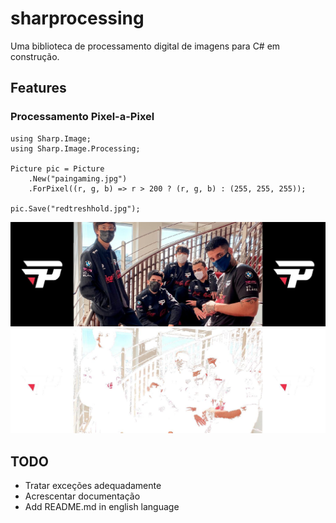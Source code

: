 # sharprocessing
Uma biblioteca de processamento digital de imagens para C# em construção.

## Features


### Processamento Pixel-a-Pixel

```
using Sharp.Image;
using Sharp.Image.Processing;

Picture pic = Picture
    .New("paingaming.jpg")
    .ForPixel((r, g, b) => r > 200 ? (r, g, b) : (255, 255, 255));

pic.Save("redtreshhold.jpg");
```
![paingaming.jpg](imgs/paingaming.jpg)
![redtreshhold.jpg](imgs/redtreshhold.jpg)

## TODO

 - Tratar exceções adequadamente
 - Acrescentar documentação
 - Add README.md in english language